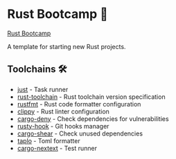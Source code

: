 # Rust Bootcamp 🦀

[Rust Bootcamp](https://u.geekbang.org/lesson/659)

A template for starting new Rust projects.

## Toolchains 🛠️

- [just](https://github.com/casey/just) - Task runner
- [rust-toolchain](./rust-toolchain.toml) - Rust toolchain version specification
- [rustfmt](./rustfmt.toml) - Rust code formatter configuration
- [clippy](./clippy.toml) - Rust linter configuration
- [cargo-deny](https://github.com/EmbarkStudios/cargo-deny) - Check dependencies for vulnerabilities
- [rusty-hook](https://github.com/swellaby/rusty-hook) - Git hooks manager
- [cargo-shear](https://github.com/Boshen/cargo-shear) - Check unused dependencies
- [taplo](https://github.com/tamasfe/taplo) - Toml formatter
- [cargo-nextext](https://github.com/nextest-rs/nextest) - Test runner
